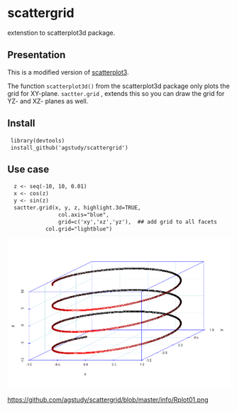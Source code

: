 # scattergrid
extenstion to scatterplot3d package.

## Presentation
This is a modified version of [scatterplot3](dhttp://cran.r-project.org/web/packages/scatterplot3d/index.html).

The function `scatterplot3d()` from the scatterplot3d package only plots the grid for XY-plane. `sactter.grid` , extends this so you can draw the grid for YZ- and XZ- planes as well. 


## Install       
    
     library(devtools)
     install_github('agstudy/scattergrid')
     
## Use case 

      z <- seq(-10, 10, 0.01)
      x <- cos(z)
      y <- sin(z)
      sactter.grid(x, y, z, highlight.3d=TRUE,
                    col.axis="blue",
                    grid=c('xy','xz','yz'),  ## add grid to all facets
                col.grid="lightblue")
                
![alt tag](https://github.com/agstudy/scattergrid/blob/master/info/Rplot01.png)


https://github.com/agstudy/scattergrid/blob/master/info/Rplot01.png



                
                
             
